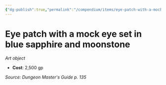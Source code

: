 ```yaml
---
{"dg-publish":true,"permalink":"/compendium/items/eye-patch-with-a-mock-eye-set-in-blue-sapphire-and-moonstone/","tags":["compendium/src/5e/dmg","item/wealth/art-object"]}
---
```


# Eye patch with a mock eye set in blue sapphire and moonstone
*Art object*  

- **Cost**: 2,500 gp

*Source: Dungeon Master's Guide p. 135*